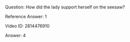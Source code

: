 Question: How did the lady support herself on the seesaw?

Reference Answer: 1

Video ID: 2814476910

Answer: 4

